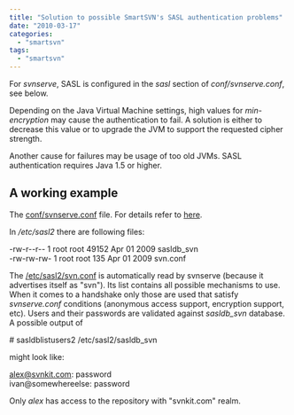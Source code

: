 ```yaml
---
title: "Solution to possible SmartSVN's SASL authentication problems"
date: "2010-03-17"
categories: 
  - "smartsvn"
tags: 
  - "smartsvn"
---
```


For _svnserve_, SASL is configured in the _sasl_ section of _conf/svnserve.conf_, see below.

Depending on the Java Virtual Machine settings, high values for _min-encryption_ may cause the authentication to fail. A solution is either to decrease this value or to upgrade the JVM to support the requested cipher strength.

Another cause for failures may be usage of too old JVMs. SASL authentication requires Java 1.5 or higher.

## A working example

The [conf/svnserve.conf](http://blog.syntevo.net/files/smartsvn/sasl/svnserve.conf) file. For details refer to [here](http://svnbook.red-bean.com/en/1.5/svn.serverconfig.svnserve.html#svn.serverconfig.svnserve.sasl).

In _/etc/sasl2_ there are following files:

\-rw-r--r-- 1 root root 49152 Apr 01 2009 sasldb\_svn  
\-rw-rw-rw- 1 root root 135 Apr 01 2009 svn.conf

The [/etc/sasl2/svn.conf](http://blog.syntevo.net/files/smartsvn/sasl/svn.conf) is automatically read by svnserve (because it advertises itself as "svn"). Its list contains all possible mechanisms to use. When it comes to a handshake only those are used that satisfy _svnserve.conf_ conditions (anonymous access support, encryption support, etc). Users and their passwords are validated against _sasldb\_svn_ database. A possible output of

\# sasldblistusers2 /etc/sasl2/sasldb\_svn

might look like:

alex@svnkit.com: password  
ivan@somewhereelse: password

Only _alex_ has access to the repository with "svnkit.com" realm.
